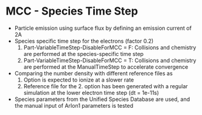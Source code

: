 # MCC - Species Time Step
* Particle emission using surface flux by defining an emission current of 2A
* Species specific time step for the electrons (factor 0.2)
  1. Part-VariableTimeStep-DisableForMCC = F: Collisions and chemistry are performed at the species-specific time step
  2. Part-VariableTimeStep-DisableForMCC = T: Collisions and chemistry are performed at the ManualTimeStep to accelerate convergence
* Comparing the number density with different reference files as
  1. Option is expected to ionize at a slower rate
  2. Reference file for the 2. option has been generated with a regular simulation at the lower electron time step (dt = 1e-11s)
* Species parameters from the Unified Species Database are used, and the manual input of ArIon1 parameters is tested